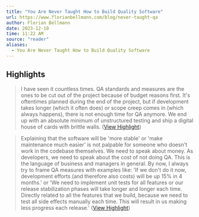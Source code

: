 ```yaml
---
title: "You Are Never Taught How to Build Quality Software"
url: https://www.florianbellmann.com/blog/never-taught-qa
author: Florian Bellmann
date: 2023-12-10
time: 11:22 AM
source: "reader"
aliases:
  - You Are Never Taught How to Build Quality Software
---
```

## Highlights
> I have seen it countless times. QA standards and measures are the ones to be cut out of the project because of budget reasons first. It's oftentimes planned during the end of the project, but if development takes longer (which it often does) or scope creep comes in (which always happens), there is not enough time for QA anymore. We end up with an absolute minimum of unstructured testing and ship a digital house of cards with brittle walls. ([View Highlight](https://read.readwise.io/read/01hh7d1m00hwr4xxsratrk5p9k))

> Explaining that the software will be 'more stable' or 'make maintenance much easier' is not palpable for someone who doesn't work in the codebase themselves. We need to speak about money. As developers, we need to speak about the cost of not doing QA. This is the language of business and managers in general. By now, I always try to frame QA measures with examples like: 'If we don't do it now, development efforts (and therefore also costs) will be up 15% in 4 months.' or 'We need to implement unit tests for all features or our release stabilization phases will take longer and longer each time. Directly related to all the features that we build, because we need to test all side effects manually each time. This will result in us making less progress each release.' ([View Highlight](https://read.readwise.io/read/01hh7d4x78r41xvkm05vkb890p))